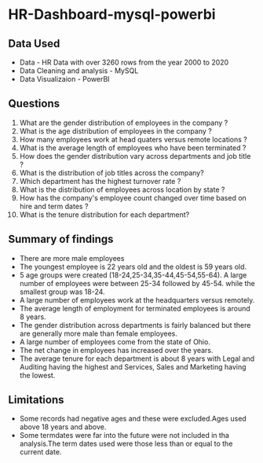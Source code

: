 # HR-Dashboard-mysql-powerbi
## Data Used
- Data - HR Data with over 3260 rows from the year 2000 to 2020
- Data Cleaning and analysis - MySQL
- Data Visualizaion - PowerBI
  
## Questions
1. What are the gender distribution of employees in the company ?
2. What is the age distribution of employees in the company ?
3. How many employees work at head quaters versus remote locations ?
4. What is the average length of employees who have been terminated ?
5. How does the gender distribution vary across departments and job title ?
6. What is the distribution of job titles across the company?
7. Which department has the highest turnover rate ?
8. What is the distribution of employees across location by state ?
9. How has the company's employee count changed over time based on hire and term dates ?
10. What is the tenure distribution for each department?

## Summary of findings
- There are more male employees
- The youngest employee is 22 years old and the oldest is 59 years old.
- 5 age groups were created (18-24,25-34,35-44,45-54,55-64). A large number of employees were between 25-34 followed by 45-54. while the smallest group was 18-24.
- A large number of employees work at the headquarters versus remotely.
- The average length of employment for terminated employees is around 8 years.
- The gender distribution across departments is fairly balanced but there are generally more male than female employees.
- A large number of employees come from the state of Ohio.
- The net change in employees has increased over the years.
- The average tenure for each department is about 8 years with Legal and Auditing having the highest and Services, Sales and Marketing having the lowest.

## Limitations
- Some records had negative ages and these were excluded.Ages used above 18 years and above.
- Some termdates  were far into the future were not included in tha analysis.The term dates used were those less than or equal to the current date.

